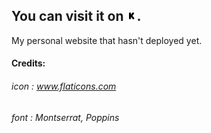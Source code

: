 ## You can visit it on [![Zeus-s][2.2]][2].
[2.2]: logo.png
[2]: https://Zeus-s.github.io

My personal website that hasn't deployed yet. 

#### Credits:
###### icon : www.flaticons.com
###### font : Montserrat, Poppins
